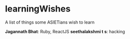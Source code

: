# learningWishes
A list of things some ASIETians wish to learn

**Jagannath Bhat**: Ruby, ReactJS
**seethalakshmi t s**: hacking
